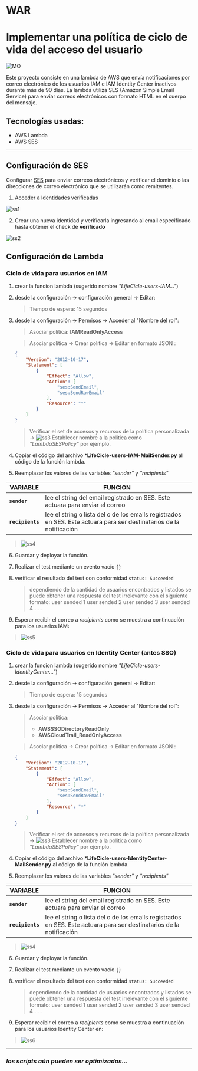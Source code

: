 ﻿# WAR
# Implementar una política de ciclo de vida del acceso del usuario 
![MO](https://www.morrisopazo.com/wp-content/uploads/Morris_Opazo_logo_web.png)


Este proyecto consiste en una lambda de AWS que envía notificaciones por correo electrónico de los usuarios IAM e IAM Identity Center inactivos durante más de 90 días.
La lambda utiliza SES (Amazon Simple Email Service) para enviar correos electrónicos con formato HTML en el cuerpo del mensaje.

## Tecnologías usadas:
* AWS Lambda
* AWS SES
___
## Configuración de SES

Configurar [SES](https://us-east-1.console.aws.amazon.com/ses/home?region=us-east-1#/homepage) para enviar correos electrónicos y verificar el dominio o las direcciones de correo electrónico que se utilizarán como remitentes.

1. Acceder a Identidades verificadas

![ss1](images/ss1.png)

2. Crear una nueva identidad y verificarla ingresando al email especificado hasta obtener el check de **verificado**

![ss2](images/ss2.png)

## Configuración de Lambda

### Ciclo de vida para usuarios en IAM

1. crear la funcion lambda (sugerido nombre *"LifeCicle-users-IAM..."*)
2. desde la configuración -> configuración general -> Editar:
	> Tiempo de espera: 15 segundos
	
3. desde la configuración -> Permisos -> Acceder al "Nombre del rol":
	>  Asociar política: **IAMReadOnlyAccess**
	
	> Asociar política -> Crear política -> Editar en formato JSON :
	```json
	{
	    "Version": "2012-10-17",
	    "Statement": [
	        {
	            "Effect": "Allow",
	            "Action": [
	                "ses:SendEmail",
	                "ses:SendRawEmail"
	            ],
	            "Resource": "*"
	        }
	    ]
	}
	```
	> Verificar el set de accesos y recursos de la política personalizada ->
	![ss3](images/ss3.png)
	> Establecer nombre a la politica como *"LambdaSESPolicy"* por ejemplo.

4. Copiar el código del archivo ***LifeCicle-users-IAM-MailSender.py** al código de la función lambda.
5. Reemplazar los valores de las variables *"sender"* y *"recipients"*

|     VARIABLE     |	FUNCION 
|------------------|-------------------------------
|**`sender`**	   | lee el string del email registrado en SES. Este actuara para enviar el correo|
|**`recipients`**  | lee el string o lista del o de los emails registrados en SES. Este actuara para ser destinatarios de la notificación

> ![ss4](images/ss4.png)

6.  Guardar y deployar la función.
7. Realizar el test mediante un evento vacío `{}`
8. verificar el resultado del test con conformidad `status: Succeeded`
	> dependiendo de la cantidad de usuarios encontrados y listados se puede obtener una respuesta del test irrelevante con el siguiente formato:
user sended 1
user sended 2
user sended 3
user sended 4
. . .

9. Esperar recibir el correo a *recipients* como se muestra a continuación para los usuarios IAM:
>  ![ss5](images/ss5.png)


### Ciclo de vida para usuarios en Identity Center (antes SSO)

1. crear la funcion lambda (sugerido nombre *"LifeCicle-users-IdentityCenter..."*)
2. desde la configuración -> configuración general -> Editar:
	> Tiempo de espera: 15 segundos
	
3. desde la configuración -> Permisos -> Acceder al "Nombre del rol":
	>  Asociar política: 
	> - **AWSSSODirectoryReadOnly** 
	> - **AWSCloudTrail_ReadOnlyAccess**
	
	> Asociar política -> Crear política -> Editar en formato JSON :
	```json
	{
	    "Version": "2012-10-17",
	    "Statement": [
	        {
	            "Effect": "Allow",
	            "Action": [
	                "ses:SendEmail",
	                "ses:SendRawEmail"
	            ],
	            "Resource": "*"
	        }
	    ]
	}
	```
	> Verificar el set de accesos y recursos de la política personalizada ->
	![ss3](images/ss3.png)
	> Establecer nombre a la politica como *"LambdaSESPolicy"* por ejemplo.

4. Copiar el código del archivo ***LifeCicle-users-IdentityCenter-MailSender.py** al código de la función lambda.
5. Reemplazar los valores de las variables *"sender"* y *"recipients"*

|     VARIABLE     |	FUNCION 
|------------------|-------------------------------
|**`sender`**	   | lee el string del email registrado en SES. Este actuara para enviar el correo|
|**`recipients`**  | lee el string o lista del o de los emails registrados en SES. Este actuara para ser destinatarios de la notificación

> ![ss4](images/ss4.png)

6.  Guardar y deployar la función.
7. Realizar el test mediante un evento vacío `{}`
8. verificar el resultado del test con conformidad `status: Succeeded`
	> dependiendo de la cantidad de usuarios encontrados y listados se puede obtener una respuesta del test irrelevante con el siguiente formato:
user sended 1
user sended 2
user sended 3
user sended 4
. . .

9. Esperar recibir el correo a *recipients* como se muestra a continuación para los usuarios Identity Center en:
>  ![ss6](images/ss6.png)

---
### *los scripts aún pueden ser optimizados...*
```
